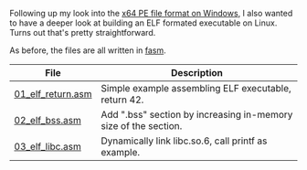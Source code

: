 Following up my look into the [x64 PE file format on Windows](pe_00.html), I also wanted to have a deeper look at building an ELF formated executable on Linux. Turns out that's pretty straightforward.

As before, the files are all written in [fasm](https://flatassembler.net/). 

| File                            | Description                                                         |
| --------------------------------| ------------------------------------------------------------------- |
| [01_elf_return.asm](https://github.com/macton/x64-fasm-examples/blob/master/Linux/00_BasicOS/01_elf_return.asm) | Simple example assembling ELF executable, return 42.            |
| [02_elf_bss.asm](https://github.com/macton/x64-fasm-examples/blob/master/Linux/00_BasicOS/02_elf_bss.asm)       | Add ".bss" section by increasing in-memory size of the section. |
| [03_elf_libc.asm](https://github.com/macton/x64-fasm-examples/blob/master/Linux/00_BasicOS/03_elf_libc.asm)     | Dynamically link libc.so.6, call printf as example.             |

